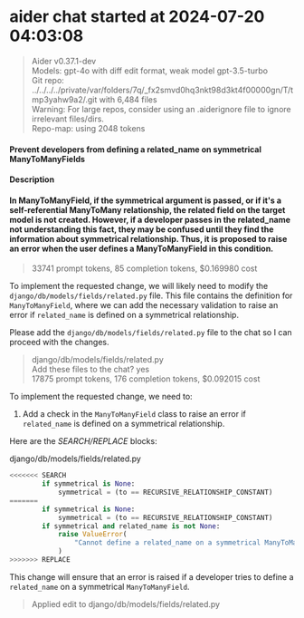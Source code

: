 
# aider chat started at 2024-07-20 04:03:08

> Aider v0.37.1-dev  
> Models: gpt-4o with diff edit format, weak model gpt-3.5-turbo  
> Git repo: ../../../../private/var/folders/7q/_fx2smvd0hq3nkt98d3kt4f00000gn/T/tmp3yahw9a2/.git with 6,484 files  
> Warning: For large repos, consider using an .aiderignore file to ignore irrelevant files/dirs.  
> Repo-map: using 2048 tokens  

#### Prevent developers from defining a related_name on symmetrical ManyToManyFields  
#### Description  
#### 	  
#### In ManyToManyField, if the symmetrical argument is passed, or if it's a self-referential ManyToMany relationship, the related field on the target model is not created. However, if a developer passes in the related_name not understanding this fact, they may be confused until they find the information about symmetrical relationship. Thus, it is proposed to raise an error when the user defines a ManyToManyField in this condition.  
> 33741 prompt tokens, 85 completion tokens, $0.169980 cost  

To implement the requested change, we will likely need to modify the `django/db/models/fields/related.py` file. This file contains the definition for `ManyToManyField`, where we can add the necessary validation to raise an error if `related_name` is defined on a symmetrical relationship.

Please add the `django/db/models/fields/related.py` file to the chat so I can proceed with the changes.

> django/db/models/fields/related.py  
> Add these files to the chat? yes  
> 17875 prompt tokens, 176 completion tokens, $0.092015 cost  

To implement the requested change, we need to:

1. Add a check in the `ManyToManyField` class to raise an error if `related_name` is defined on a symmetrical relationship.

Here are the *SEARCH/REPLACE* blocks:

django/db/models/fields/related.py
```python
<<<<<<< SEARCH
        if symmetrical is None:
            symmetrical = (to == RECURSIVE_RELATIONSHIP_CONSTANT)
=======
        if symmetrical is None:
            symmetrical = (to == RECURSIVE_RELATIONSHIP_CONSTANT)
        if symmetrical and related_name is not None:
            raise ValueError(
                "Cannot define a related_name on a symmetrical ManyToManyField."
            )
>>>>>>> REPLACE
```

This change will ensure that an error is raised if a developer tries to define a `related_name` on a symmetrical `ManyToManyField`.

> Applied edit to django/db/models/fields/related.py  
